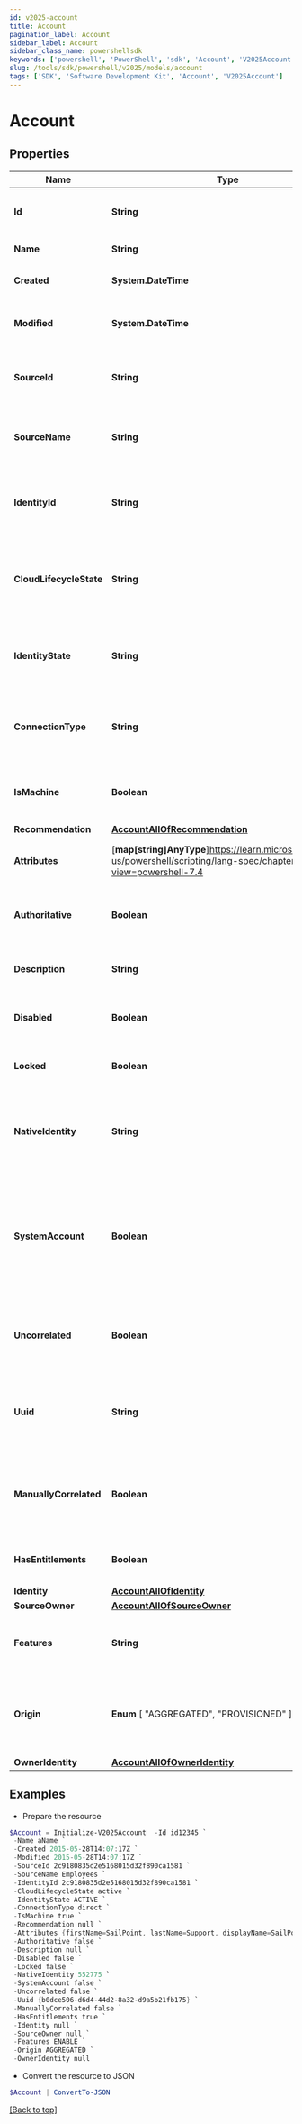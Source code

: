 ```yaml
---
id: v2025-account
title: Account
pagination_label: Account
sidebar_label: Account
sidebar_class_name: powershellsdk
keywords: ['powershell', 'PowerShell', 'sdk', 'Account', 'V2025Account']
slug: /tools/sdk/powershell/v2025/models/account
tags: ['SDK', 'Software Development Kit', 'Account', 'V2025Account']
---
```


# Account

## Properties

| Name | Type | Description | Notes |
| --- | --- | --- | --- |
| **Id** | **String** | System-generated unique ID of the Object | [optional] [readonly] |
| **Name** | **String** | Name of the Object | [required] |
| **Created** | **System.DateTime** | Creation date of the Object | [optional] [readonly] |
| **Modified** | **System.DateTime** | Last modification date of the Object | [optional] [readonly] |
| **SourceId** | **String** | The unique ID of the source this account belongs to | [required] |
| **SourceName** | **String** | The display name of the source this account belongs to | [required] |
| **IdentityId** | **String** | The unique ID of the identity this account is correlated to | [optional] |
| **CloudLifecycleState** | **String** | The lifecycle state of the identity this account is correlated to | [optional] |
| **IdentityState** | **String** | The identity state of the identity this account is correlated to | [optional] |
| **ConnectionType** | **String** | The connection type of the source this account is from | [optional] |
| **IsMachine** | **Boolean** | Indicates if the account is of machine type | [optional] [default to $false] |
| **Recommendation** | [**AccountAllOfRecommendation**](account-all-of-recommendation) |  | [optional] |
| **Attributes** | [**map[string]AnyType**]https://learn.microsoft.com/en-us/powershell/scripting/lang-spec/chapter-04?view=powershell-7.4 | The account attributes that are aggregated | [required] |
| **Authoritative** | **Boolean** | Indicates if this account is from an authoritative source | [required] |
| **Description** | **String** | A description of the account | [optional] |
| **Disabled** | **Boolean** | Indicates if the account is currently disabled | [required] |
| **Locked** | **Boolean** | Indicates if the account is currently locked | [required] |
| **NativeIdentity** | **String** | The unique ID of the account generated by the source system | [required] |
| **SystemAccount** | **Boolean** | If true, this is a user account within IdentityNow. If false, this is an account from a source system. | [required] |
| **Uncorrelated** | **Boolean** | Indicates if this account is not correlated to an identity | [required] |
| **Uuid** | **String** | The unique ID of the account as determined by the account schema | [optional] |
| **ManuallyCorrelated** | **Boolean** | Indicates if the account has been manually correlated to an identity | [required] |
| **HasEntitlements** | **Boolean** | Indicates if the account has entitlements | [required] |
| **Identity** | [**AccountAllOfIdentity**](account-all-of-identity) |  | [optional] |
| **SourceOwner** | [**AccountAllOfSourceOwner**](account-all-of-source-owner) |  | [optional] |
| **Features** | **String** | A string list containing the owning source's features | [optional] |
| **Origin** | **Enum** [ "AGGREGATED", "PROVISIONED" ] | The origin of the account either aggregated or provisioned | [optional] |
| **OwnerIdentity** | [**AccountAllOfOwnerIdentity**](account-all-of-owner-identity) |  | [optional] |

## Examples

- Prepare the resource

```powershell
$Account = Initialize-V2025Account  -Id id12345 `
 -Name aName `
 -Created 2015-05-28T14:07:17Z `
 -Modified 2015-05-28T14:07:17Z `
 -SourceId 2c9180835d2e5168015d32f890ca1581 `
 -SourceName Employees `
 -IdentityId 2c9180835d2e5168015d32f890ca1581 `
 -CloudLifecycleState active `
 -IdentityState ACTIVE `
 -ConnectionType direct `
 -IsMachine true `
 -Recommendation null `
 -Attributes {firstName=SailPoint, lastName=Support, displayName=SailPoint Support} `
 -Authoritative false `
 -Description null `
 -Disabled false `
 -Locked false `
 -NativeIdentity 552775 `
 -SystemAccount false `
 -Uncorrelated false `
 -Uuid {b0dce506-d6d4-44d2-8a32-d9a5b21fb175} `
 -ManuallyCorrelated false `
 -HasEntitlements true `
 -Identity null `
 -SourceOwner null `
 -Features ENABLE `
 -Origin AGGREGATED `
 -OwnerIdentity null
```

- Convert the resource to JSON

```powershell
$Account | ConvertTo-JSON
```

[[Back to top]](#)
